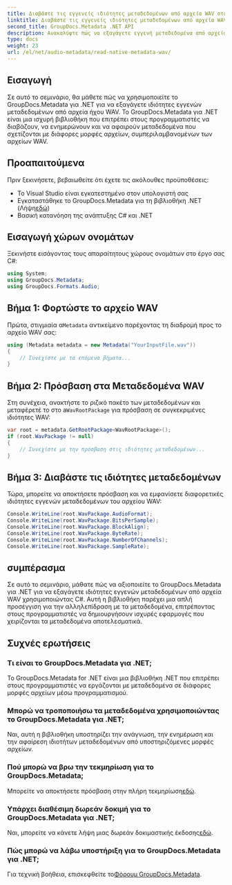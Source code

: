 ```yaml
---
title: Διαβάστε τις εγγενείς ιδιότητες μεταδεδομένων από αρχεία WAV στο .NET
linktitle: Διαβάστε τις εγγενείς ιδιότητες μεταδεδομένων από αρχεία WAV στο .NET
second_title: GroupDocs.Metadata .NET API
description: Ανακαλύψτε πώς να εξαγάγετε εγγενή μεταδεδομένα από αρχεία WAV χρησιμοποιώντας το GroupDocs.Metadata για .NET. Εύκολο σεμινάριο C# για την ανάγνωση ιδιοτήτων αρχείου WAV.
type: docs
weight: 23
url: /el/net/audio-metadata/read-native-metadata-wav/
---
```

## Εισαγωγή
Σε αυτό το σεμινάριο, θα μάθετε πώς να χρησιμοποιείτε το GroupDocs.Metadata για .NET για να εξαγάγετε ιδιότητες εγγενών μεταδεδομένων από αρχεία ήχου WAV. Το GroupDocs.Metadata για .NET είναι μια ισχυρή βιβλιοθήκη που επιτρέπει στους προγραμματιστές να διαβάζουν, να ενημερώνουν και να αφαιρούν μεταδεδομένα που σχετίζονται με διάφορες μορφές αρχείων, συμπεριλαμβανομένων των αρχείων WAV.
## Προαπαιτούμενα
Πριν ξεκινήσετε, βεβαιωθείτε ότι έχετε τις ακόλουθες προϋποθέσεις:
- Το Visual Studio είναι εγκατεστημένο στον υπολογιστή σας
-  Εγκαταστάθηκε το GroupDocs.Metadata για τη βιβλιοθήκη .NET (Λήψη[εδώ](https://releases.groupdocs.com/metadata/net/))
- Βασική κατανόηση της ανάπτυξης C# και .NET

## Εισαγωγή χώρων ονομάτων
Ξεκινήστε εισάγοντας τους απαραίτητους χώρους ονομάτων στο έργο σας C#:
```csharp
using System;
using GroupDocs.Metadata;
using GroupDocs.Formats.Audio;
```
## Βήμα 1: Φορτώστε το αρχείο WAV
 Πρώτα, στιγμιαία α`Metadata` αντικείμενο παρέχοντας τη διαδρομή προς το αρχείο WAV σας:
```csharp
using (Metadata metadata = new Metadata("YourInputFile.wav"))
{
    // Συνεχίστε με τα επόμενα βήματα...
}
```
## Βήμα 2: Πρόσβαση στα Μεταδεδομένα WAV
 Στη συνέχεια, ανακτήστε το ριζικό πακέτο των μεταδεδομένων και μεταφέρετέ το στο a`WavRootPackage` για πρόσβαση σε συγκεκριμένες ιδιότητες WAV:
```csharp
var root = metadata.GetRootPackage<WavRootPackage>();
if (root.WavPackage != null)
{
    // Συνεχίστε με την πρόσβαση στις ιδιότητες μεταδεδομένων...
}
```
## Βήμα 3: Διαβάστε τις ιδιότητες μεταδεδομένων
Τώρα, μπορείτε να αποκτήσετε πρόσβαση και να εμφανίσετε διαφορετικές ιδιότητες εγγενών μεταδεδομένων του αρχείου WAV:
```csharp
Console.WriteLine(root.WavPackage.AudioFormat);
Console.WriteLine(root.WavPackage.BitsPerSample);
Console.WriteLine(root.WavPackage.BlockAlign);
Console.WriteLine(root.WavPackage.ByteRate);
Console.WriteLine(root.WavPackage.NumberOfChannels);
Console.WriteLine(root.WavPackage.SampleRate);
```

## συμπέρασμα
Σε αυτό το σεμινάριο, μάθατε πώς να αξιοποιείτε το GroupDocs.Metadata για .NET για να εξαγάγετε ιδιότητες εγγενών μεταδεδομένων από αρχεία WAV χρησιμοποιώντας C#. Αυτή η βιβλιοθήκη παρέχει μια απλή προσέγγιση για την αλληλεπίδραση με τα μεταδεδομένα, επιτρέποντας στους προγραμματιστές να δημιουργήσουν ισχυρές εφαρμογές που χειρίζονται τα μεταδεδομένα αποτελεσματικά.

## Συχνές ερωτήσεις
### Τι είναι το GroupDocs.Metadata για .NET;
Το GroupDocs.Metadata for .NET είναι μια βιβλιοθήκη .NET που επιτρέπει στους προγραμματιστές να εργάζονται με μεταδεδομένα σε διάφορες μορφές αρχείων μέσω προγραμματισμού.
### Μπορώ να τροποποιήσω τα μεταδεδομένα χρησιμοποιώντας το GroupDocs.Metadata για .NET;
Ναι, αυτή η βιβλιοθήκη υποστηρίζει την ανάγνωση, την ενημέρωση και την αφαίρεση ιδιοτήτων μεταδεδομένων από υποστηριζόμενες μορφές αρχείων.
### Πού μπορώ να βρω την τεκμηρίωση για το GroupDocs.Metadata;
 Μπορείτε να αποκτήσετε πρόσβαση στην πλήρη τεκμηρίωση[εδώ](https://reference.groupdocs.com/metadata/net/).
### Υπάρχει διαθέσιμη δωρεάν δοκιμή για το GroupDocs.Metadata για .NET;
 Ναι, μπορείτε να κάνετε λήψη μιας δωρεάν δοκιμαστικής έκδοσης[εδώ](https://releases.groupdocs.com/).
### Πώς μπορώ να λάβω υποστήριξη για το GroupDocs.Metadata για .NET;
 Για τεχνική βοήθεια, επισκεφθείτε το[Φόρουμ GroupDocs.Metadata](https://forum.groupdocs.com/c/metadata/14).